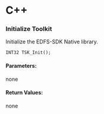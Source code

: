 # C++

### Initialize Toolkit

Initialize the EDFS-SDK Native library.

```
INT32 TSK_Init();
```

#### Parameters:

none

#### Return Values:

none
